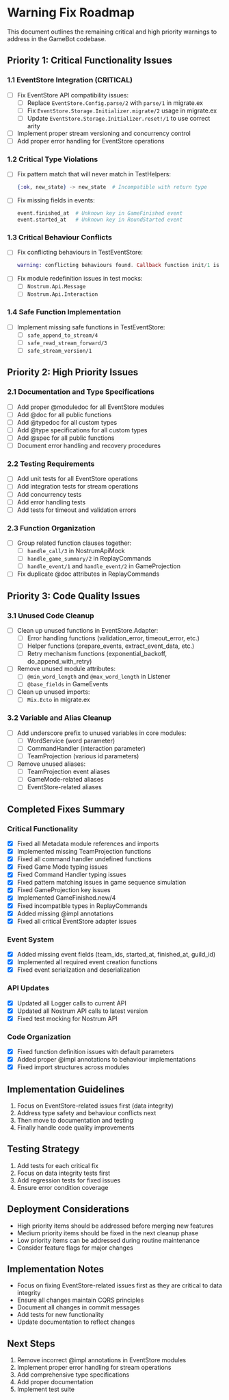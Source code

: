 # Warning Fix Roadmap

This document outlines the remaining critical and high priority warnings to address in the GameBot codebase.

## Priority 1: Critical Functionality Issues

### 1.1 EventStore Integration (CRITICAL)
- [ ] Fix EventStore API compatibility issues:
  - [ ] Replace `EventStore.Config.parse/2` with `parse/1` in migrate.ex
  - [ ] Fix `EventStore.Storage.Initializer.migrate/2` usage in migrate.ex
  - [ ] Update `EventStore.Storage.Initializer.reset!/1` to use correct arity
- [ ] Implement proper stream versioning and concurrency control
- [ ] Add proper error handling for EventStore operations

### 1.2 Critical Type Violations
- [ ] Fix pattern match that will never match in TestHelpers:
  ```elixir
  {:ok, new_state} -> new_state  # Incompatible with return type
  ```
- [ ] Fix missing fields in events:
  ```elixir
  event.finished_at  # Unknown key in GameFinished event
  event.started_at   # Unknown key in RoundStarted event
  ```

### 1.3 Critical Behaviour Conflicts
- [ ] Fix conflicting behaviours in TestEventStore:
  ```elixir
  warning: conflicting behaviours found. Callback function init/1 is defined by both EventStore and GenServer
  ```
- [ ] Fix module redefinition issues in test mocks:
  - [ ] `Nostrum.Api.Message`
  - [ ] `Nostrum.Api.Interaction`

### 1.4 Safe Function Implementation
- [ ] Implement missing safe functions in TestEventStore:
  - [ ] `safe_append_to_stream/4`
  - [ ] `safe_read_stream_forward/3`
  - [ ] `safe_stream_version/1`

## Priority 2: High Priority Issues

### 2.1 Documentation and Type Specifications
- [ ] Add proper @moduledoc for all EventStore modules
- [ ] Add @doc for all public functions
- [ ] Add @typedoc for all custom types
- [ ] Add @type specifications for all custom types
- [ ] Add @spec for all public functions
- [ ] Document error handling and recovery procedures

### 2.2 Testing Requirements
- [ ] Add unit tests for all EventStore operations
- [ ] Add integration tests for stream operations
- [ ] Add concurrency tests
- [ ] Add error handling tests
- [ ] Add tests for timeout and validation errors

### 2.3 Function Organization
- [ ] Group related function clauses together:
  - [ ] `handle_call/3` in NostrumApiMock
  - [ ] `handle_game_summary/2` in ReplayCommands
  - [ ] `handle_event/1` and `handle_event/2` in GameProjection
- [ ] Fix duplicate @doc attributes in ReplayCommands

## Priority 3: Code Quality Issues

### 3.1 Unused Code Cleanup
- [ ] Clean up unused functions in EventStore.Adapter:
  - [ ] Error handling functions (validation_error, timeout_error, etc.)
  - [ ] Helper functions (prepare_events, extract_event_data, etc.)
  - [ ] Retry mechanism functions (exponential_backoff, do_append_with_retry)
- [ ] Remove unused module attributes:
  - [ ] `@min_word_length` and `@max_word_length` in Listener
  - [ ] `@base_fields` in GameEvents
- [ ] Clean up unused imports:
  - [ ] `Mix.Ecto` in migrate.ex

### 3.2 Variable and Alias Cleanup
- [ ] Add underscore prefix to unused variables in core modules:
  - [ ] WordService (word parameter)
  - [ ] CommandHandler (interaction parameter)
  - [ ] TeamProjection (various id parameters)
- [ ] Remove unused aliases:
  - [ ] TeamProjection event aliases
  - [ ] GameMode-related aliases
  - [ ] EventStore-related aliases

## Completed Fixes Summary

### Critical Functionality
- [x] Fixed all Metadata module references and imports
- [x] Implemented missing TeamProjection functions
- [x] Fixed all command handler undefined functions
- [x] Fixed Game Mode typing issues
- [x] Fixed Command Handler typing issues
- [x] Fixed pattern matching issues in game sequence simulation
- [x] Fixed GameProjection key issues
- [x] Implemented GameFinished.new/4
- [x] Fixed incompatible types in ReplayCommands
- [x] Added missing @impl annotations
- [x] Fixed all critical EventStore adapter issues

### Event System
- [x] Added missing event fields (team_ids, started_at, finished_at, guild_id)
- [x] Implemented all required event creation functions
- [x] Fixed event serialization and deserialization

### API Updates
- [x] Updated all Logger calls to current API
- [x] Updated all Nostrum API calls to latest version
- [x] Fixed test mocking for Nostrum API

### Code Organization
- [x] Fixed function definition issues with default parameters
- [x] Added proper @impl annotations to behaviour implementations
- [x] Fixed import structures across modules

## Implementation Guidelines

1. Focus on EventStore-related issues first (data integrity)
2. Address type safety and behaviour conflicts next
3. Then move to documentation and testing
4. Finally handle code quality improvements

## Testing Strategy

1. Add tests for each critical fix
2. Focus on data integrity tests first
3. Add regression tests for fixed issues
4. Ensure error condition coverage

## Deployment Considerations

- High priority items should be addressed before merging new features
- Medium priority items should be fixed in the next cleanup phase
- Low priority items can be addressed during routine maintenance
- Consider feature flags for major changes 

## Implementation Notes
- Focus on fixing EventStore-related issues first as they are critical to data integrity
- Ensure all changes maintain CQRS principles
- Document all changes in commit messages
- Add tests for new functionality
- Update documentation to reflect changes

## Next Steps
1. Remove incorrect @impl annotations in EventStore modules
2. Implement proper error handling for stream operations
3. Add comprehensive type specifications
4. Add proper documentation
5. Implement test suite 